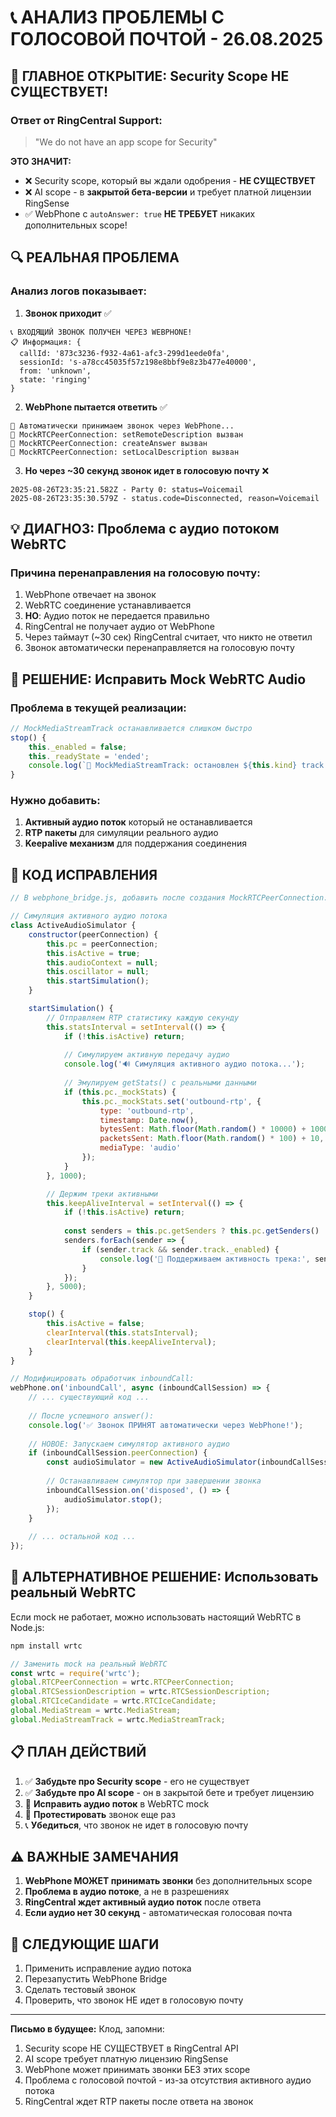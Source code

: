 # 📞 АНАЛИЗ ПРОБЛЕМЫ С ГОЛОСОВОЙ ПОЧТОЙ - 26.08.2025

## 🚨 ГЛАВНОЕ ОТКРЫТИЕ: Security Scope НЕ СУЩЕСТВУЕТ!

### Ответ от RingCentral Support:
> "We do not have an app scope for Security"

**ЭТО ЗНАЧИТ:**
- ❌ Security scope, который вы ждали одобрения - **НЕ СУЩЕСТВУЕТ**
- ❌ AI scope - в **закрытой бета-версии** и требует платной лицензии RingSense
- ✅ WebPhone с `autoAnswer: true` **НЕ ТРЕБУЕТ** никаких дополнительных scope!

## 🔍 РЕАЛЬНАЯ ПРОБЛЕМА

### Анализ логов показывает:

1. **Звонок приходит** ✅
```
📞 ВХОДЯЩИЙ ЗВОНОК ПОЛУЧЕН ЧЕРЕЗ WEBPHONE!
📋 Информация: {
  callId: '873c3236-f932-4a61-afc3-299d1eede0fa',
  sessionId: 's-a78cc45035f57z198e8bbf9e8z3b477e40000',
  from: 'unknown',
  state: 'ringing'
}
```

2. **WebPhone пытается ответить** ✅
```
🤖 Автоматически принимаем звонок через WebPhone...
🔧 MockRTCPeerConnection: setRemoteDescription вызван
🔧 MockRTCPeerConnection: createAnswer вызван
🔧 MockRTCPeerConnection: setLocalDescription вызван
```

3. **Но через ~30 секунд звонок идет в голосовую почту** ❌
```
2025-08-26T23:35:21.582Z - Party 0: status=Voicemail
2025-08-26T23:35:30.579Z - status.code=Disconnected, reason=Voicemail
```

## 💡 ДИАГНОЗ: Проблема с аудио потоком WebRTC

### Причина перенаправления на голосовую почту:
1. WebPhone отвечает на звонок
2. WebRTC соединение устанавливается
3. **НО**: Аудио поток не передается правильно
4. RingCentral не получает аудио от WebPhone
5. Через таймаут (~30 сек) RingCentral считает, что никто не ответил
6. Звонок автоматически перенаправляется на голосовую почту

## 🔧 РЕШЕНИЕ: Исправить Mock WebRTC Audio

### Проблема в текущей реализации:

```javascript
// MockMediaStreamTrack останавливается слишком быстро
stop() {
    this._enabled = false;
    this._readyState = 'ended';
    console.log(`🔧 MockMediaStreamTrack: остановлен ${this.kind} track ${this.id}`);
}
```

### Нужно добавить:

1. **Активный аудио поток** который не останавливается
2. **RTP пакеты** для симуляции реального аудио
3. **Keepalive механизм** для поддержания соединения

## 📝 КОД ИСПРАВЛЕНИЯ

```javascript
// В webphone_bridge.js, добавить после создания MockRTCPeerConnection:

// Симуляция активного аудио потока
class ActiveAudioSimulator {
    constructor(peerConnection) {
        this.pc = peerConnection;
        this.isActive = true;
        this.audioContext = null;
        this.oscillator = null;
        this.startSimulation();
    }

    startSimulation() {
        // Отправляем RTP статистику каждую секунду
        this.statsInterval = setInterval(() => {
            if (!this.isActive) return;
            
            // Симулируем активную передачу аудио
            console.log('🔊 Симуляция активного аудио потока...');
            
            // Эмулируем getStats() с реальными данными
            if (this.pc._mockStats) {
                this.pc._mockStats.set('outbound-rtp', {
                    type: 'outbound-rtp',
                    timestamp: Date.now(),
                    bytesSent: Math.floor(Math.random() * 10000) + 1000,
                    packetsSent: Math.floor(Math.random() * 100) + 10,
                    mediaType: 'audio'
                });
            }
        }, 1000);

        // Держим треки активными
        this.keepAliveInterval = setInterval(() => {
            if (!this.isActive) return;
            
            const senders = this.pc.getSenders ? this.pc.getSenders() : [];
            senders.forEach(sender => {
                if (sender.track && sender.track._enabled) {
                    console.log('🎤 Поддерживаем активность трека:', sender.track.id);
                }
            });
        }, 5000);
    }

    stop() {
        this.isActive = false;
        clearInterval(this.statsInterval);
        clearInterval(this.keepAliveInterval);
    }
}

// Модифицировать обработчик inboundCall:
webPhone.on('inboundCall', async (inboundCallSession) => {
    // ... существующий код ...
    
    // После успешного answer():
    console.log('✅ Звонок ПРИНЯТ автоматически через WebPhone!');
    
    // НОВОЕ: Запускаем симулятор активного аудио
    if (inboundCallSession.peerConnection) {
        const audioSimulator = new ActiveAudioSimulator(inboundCallSession.peerConnection);
        
        // Останавливаем симулятор при завершении звонка
        inboundCallSession.on('disposed', () => {
            audioSimulator.stop();
        });
    }
    
    // ... остальной код ...
});
```

## 🎯 АЛЬТЕРНАТИВНОЕ РЕШЕНИЕ: Использовать реальный WebRTC

Если mock не работает, можно использовать настоящий WebRTC в Node.js:

```bash
npm install wrtc
```

```javascript
// Заменить mock на реальный WebRTC
const wrtc = require('wrtc');
global.RTCPeerConnection = wrtc.RTCPeerConnection;
global.RTCSessionDescription = wrtc.RTCSessionDescription;
global.RTCIceCandidate = wrtc.RTCIceCandidate;
global.MediaStream = wrtc.MediaStream;
global.MediaStreamTrack = wrtc.MediaStreamTrack;
```

## 📋 ПЛАН ДЕЙСТВИЙ

1. ✅ **Забудьте про Security scope** - его не существует
2. ✅ **Забудьте про AI scope** - он в закрытой бете и требует лицензию
3. 🔧 **Исправить аудио поток** в WebRTC mock
4. 🧪 **Протестировать** звонок еще раз
5. 📞 **Убедиться**, что звонок не идет в голосовую почту

## ⚠️ ВАЖНЫЕ ЗАМЕЧАНИЯ

1. **WebPhone МОЖЕТ принимать звонки** без дополнительных scope
2. **Проблема в аудио потоке**, а не в разрешениях
3. **RingCentral ждет активный аудио поток** после ответа
4. **Если аудио нет 30 секунд** - автоматическая голосовая почта

## 🚀 СЛЕДУЮЩИЕ ШАГИ

1. Применить исправление аудио потока
2. Перезапустить WebPhone Bridge
3. Сделать тестовый звонок
4. Проверить, что звонок НЕ идет в голосовую почту

---

**Письмо в будущее:** Клод, запомни:
1. Security scope НЕ СУЩЕСТВУЕТ в RingCentral API
2. AI scope требует платную лицензию RingSense
3. WebPhone может принимать звонки БЕЗ этих scope
4. Проблема с голосовой почтой - из-за отсутствия активного аудио потока
5. RingCentral ждет RTP пакеты после ответа на звонок